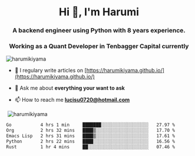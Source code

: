 <h1 align="center">Hi 👋, I'm Harumi</h1>
<h3 align="center">A backend engineer using <b>Python</b> with 8 years experience.</h3>
<h3 align="center">Working as a Quant Developer in <b>Tenbagger Capital</b> currently</h3>

<p align="left"> <img src="https://komarev.com/ghpvc/?username=harumikiyama" alt="harumikiyama" /> </p>


- 📝 I regulary write articles on [https://harumikiyama.github.io/](https://harumikiyama.github.io/)

- 💬 Ask me about **everything your want to ask**

- 📫 How to reach me **lucisu0720@hotmail.com**

<p>&nbsp;<img align="center" src="https://github-readme-stats.vercel.app/api?username=harumikiyama&show_icons=true" alt="harumikiyama" /></p>


<!--START_SECTION:waka-->

```txt
Go           4 hrs 1 min     ███████░░░░░░░░░░░░░░░░░░   27.97 %
Org          2 hrs 32 mins   ████▒░░░░░░░░░░░░░░░░░░░░   17.70 %
Emacs Lisp   2 hrs 31 mins   ████▒░░░░░░░░░░░░░░░░░░░░   17.61 %
Python       2 hrs 22 mins   ████░░░░░░░░░░░░░░░░░░░░░   16.56 %
Rust         1 hr 4 mins     ██░░░░░░░░░░░░░░░░░░░░░░░   07.46 %
```

<!--END_SECTION:waka-->
